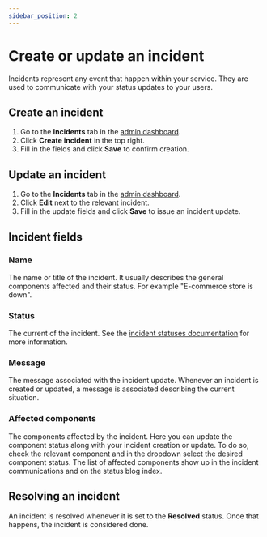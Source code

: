 ```yaml
---
sidebar_position: 2
---
```


# Create or update an incident

Incidents represent any event that happen within your service. They are used to communicate with your status updates to your users.

## Create an incident

1. Go to the **Incidents** tab in the [admin dashboard](../get-started/admin-dashboard.md).
2. Click **Create incident** in the top right.
3. Fill in the fields and click **Save** to confirm creation.
 
## Update an incident

1. Go to the **Incidents** tab in the [admin dashboard](../get-started/admin-dashboard.md).
2. Click **Edit** next to the relevant incident.
3. Fill in the update fields and click **Save** to issue an incident update.

## Incident fields

### Name

The name or title of the incident. It usually describes the general components affected and their status. For example "E-commerce store is down".

### Status

The current  of the incident. See the [incident statuses documentation](./what-is-an-incident#incident-statuses) for more information.

### Message

The message associated with the incident update. Whenever an incident is created or updated, a message is associated describing the current situation.

### Affected components

The components affected by the incident. Here you can update the component status along with your incident creation or update. To do so, check the relevant component and in the dropdown select the desired component status. The list of affected components show up in the incident communications and on the status blog index.

## Resolving an incident

An incident is resolved whenever it is set to the **Resolved** status. Once that happens, the incident is considered done.

